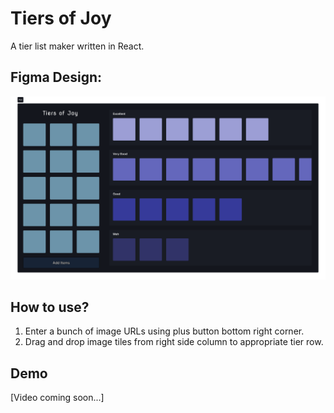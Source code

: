 # Tiers of Joy

A tier list maker written in React.

## Figma Design:

![Figma Design](figma.png)

## How to use?

1. Enter a bunch of image URLs using plus button bottom right corner.
2. Drag and drop image tiles from right side column to appropriate tier row.

## Demo

[Video coming soon...]
